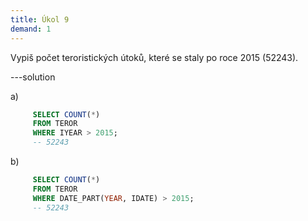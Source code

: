 ```yaml
---
title: Úkol 9
demand: 1
---
```


Vypiš počet teroristických útoků, které se staly po roce 2015 (52243).

---solution

a)

  ```sql
       SELECT COUNT(*)
       FROM TEROR
       WHERE IYEAR > 2015;
       -- 52243
  ```

b)

  ```sql
       SELECT COUNT(*)
       FROM TEROR
       WHERE DATE_PART(YEAR, IDATE) > 2015;
       -- 52243
  ```
